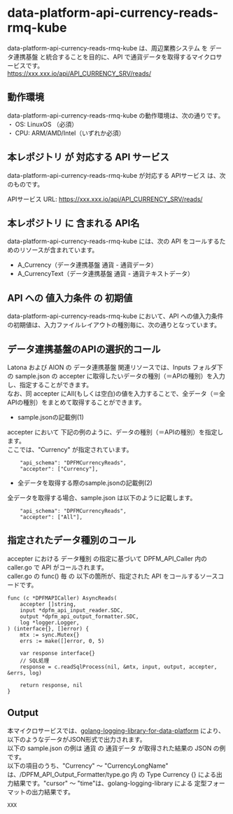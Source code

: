 # data-platform-api-currency-reads-rmq-kube

data-platform-api-currency-reads-rmq-kube は、周辺業務システム を データ連携基盤 と統合することを目的に、API で通貨データを取得するマイクロサービスです。  
https://xxx.xxx.io/api/API_CURRENCY_SRV/reads/

## 動作環境

data-platform-api-currency-reads-rmq-kube の動作環境は、次の通りです。  
・ OS: LinuxOS （必須）  
・ CPU: ARM/AMD/Intel（いずれか必須）  


## 本レポジトリ が 対応する API サービス
data-platform-api-currency-reads-rmq-kube が対応する APIサービス は、次のものです。

APIサービス URL: https://xxx.xxx.io/api/API_CURRENCY_SRV/reads/

## 本レポジトリ に 含まれる API名
data-platform-api-currency-reads-rmq-kube には、次の API をコールするためのリソースが含まれています。  

* A_Currency（データ連携基盤 通貨 - 通貨データ）
* A_CurrencyText（データ連携基盤 通貨 - 通貨テキストデータ）

## API への 値入力条件 の 初期値
data-platform-api-currency-reads-rmq-kube において、API への値入力条件の初期値は、入力ファイルレイアウトの種別毎に、次の通りとなっています。  

## データ連携基盤のAPIの選択的コール

Latona および AION の データ連携基盤 関連リソースでは、Inputs フォルダ下の sample.json の accepter に取得したいデータの種別（＝APIの種別）を入力し、指定することができます。  
なお、同 accepter にAll(もしくは空白)の値を入力することで、全データ（＝全APIの種別）をまとめて取得することができます。  

* sample.jsonの記載例(1)  

accepter において 下記の例のように、データの種別（＝APIの種別）を指定します。  
ここでは、"Currency" が指定されています。    
  
```
	"api_schema": "DPFMCurrencyReads",
	"accepter": ["Currency"],
```
  
* 全データを取得する際のsample.jsonの記載例(2)  

全データを取得する場合、sample.json は以下のように記載します。  

```
	"api_schema": "DPFMCurrencyReads",
	"accepter": ["All"],
```

## 指定されたデータ種別のコール

accepter における データ種別 の指定に基づいて DPFM_API_Caller 内の caller.go で API がコールされます。  
caller.go の func() 毎 の 以下の箇所が、指定された API をコールするソースコードです。  

```
func (c *DPFMAPICaller) AsyncReads(
	accepter []string,
	input *dpfm_api_input_reader.SDC,
	output *dpfm_api_output_formatter.SDC,
	log *logger.Logger,
) (interface{}, []error) {
	mtx := sync.Mutex{}
	errs := make([]error, 0, 5)

	var response interface{}
	// SQL処理
	response = c.readSqlProcess(nil, &mtx, input, output, accepter, &errs, log)

	return response, nil
}
```

## Output  
本マイクロサービスでは、[golang-logging-library-for-data-platform](https://github.com/latonaio/golang-logging-library-for-data-platform) により、以下のようなデータがJSON形式で出力されます。  
以下の sample.json の例は 通貨 の 通貨データ が取得された結果の JSON の例です。  
以下の項目のうち、"Currency" ～ "CurrencyLongName" は、/DPFM_API_Output_Formatter/type.go 内 の Type Currency {} による出力結果です。"cursor" ～ "time"は、golang-logging-library による 定型フォーマットの出力結果です。  

```
XXX
```
